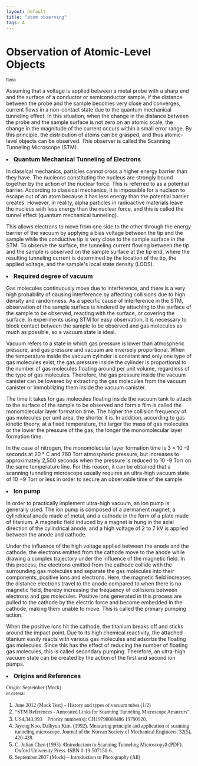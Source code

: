 ```yaml
---
layout: default
title: "atom observing"
tags: A
---
```


# Observation of Atomic-Level Objects
<p><span style="font-size:11px">fama</span></p>

Assuming that a voltage is applied between a metal probe with a sharp end and the surface of a conductor or semiconductor sample, if the distance between the probe and the sample becomes very close and converges, current flows in a non-contact state due to the quantum mechanical tunneling effect. In this situation, when the change in the distance between the probe and the sample surface is not zero on an atomic scale, the change in the magnitude of the current occurs within a small error range. By this principle, the distribution of atoms can be grasped, and thus atomic-level objects can be observed. This observer is called the Scanning Tunneling Microscope (STM).

<li><strong><span style="font-size:16px">Quantum Mechanical Tunneling of Electrons</span></strong></li>
<p></p>

In classical mechanics, particles cannot cross a higher energy barrier than they have. The nucleons constituting the nucleus are strongly bound together by the action of the nuclear force. This is referred to as a potential barrier. According to classical mechanics, it is impossible for a nucleon to escape out of an atom because it has less energy than the potential barrier creates. However, in reality, alpha particles in radioactive materials leave the nucleus with less energy than the nuclear force, and this is called the tunnel effect (quantum mechanical tunneling).

This allows electrons to move from one side to the other through the energy barrier of the vacuum by applying a bias voltage between the tip and the sample while the conductive tip is very close to the sample surface in the STM. To observe the surface, the tunneling current flowing between the tip and the sample is observed on the sample surface at the tip end, where the resulting tunneling current is determined by the location of the tip, the applied voltage, and the sample's local state density (LODS).

<li><strong><span style="font-size:16px">Required degree of vacuum</span></strong></li>
<p></p>

Gas molecules continuously move due to interference, and there is a very high probability of causing interference by affecting collisions due to high density and randomness. As a specific cause of interference in the STM, observation of the sample surface is hindered by attaching to the surface of the sample to be observed, reacting with the surface, or covering the surface. In experiments using STM for easy observation, it is necessary to block contact between the sample to be observed and gas molecules as much as possible, so a vacuum state is ideal.

Vacuum refers to a state in which gas pressure is lower than atmospheric pressure, and gas pressure and vacuum are inversely proportional. When the temperature inside the vacuum cylinder is constant and only one type of gas molecules exist, the gas pressure inside the cylinder is proportional to the number of gas molecules floating around per unit volume, regardless of the type of gas molecules. Therefore, the gas pressure inside the vacuum canister can be lowered by extracting the gas molecules from the vacuum canister or immobilizing them inside the vacuum canister.

The time it takes for gas molecules floating inside the vacuum tank to attach to the surface of the sample to be observed and form a film is called the monomolecular layer formation time. The higher the collision frequency of gas molecules per unit area, the shorter it is. In addition, according to gas kinetic theory, at a fixed temperature, the larger the mass of gas molecules or the lower the pressure of the gas, the longer the monomolecular layer formation time.

In the case of nitrogen, the monomolecular layer formation time is 3 × 10 -9 seconds at 20 ° C and 760 Torr atmospheric pressure, but increases to approximately 2,500 seconds when the pressure is reduced to 10 -9 Torr on the same temperature line. For this reason, it can be obtained that a scanning tunneling microscope usually requires an ultra-high vacuum state of 10 −9 Torr or less in order to secure an observable time of the sample.

<li><strong><span style="font-size:16px">Ion pump</span></strong></li>
<p></p>

In order to practically implement ultra-high vacuum, an ion pump is generally used. The ion pump is composed of a permanent magnet, a cylindrical anode made of metal, and a cathode in the form of a plate made of titanium. A magnetic field induced by a magnet is hung in the axial direction of the cylindrical anode, and a high voltage of 2 to 7 kV is applied between the anode and cathode.

Under the influence of the high voltage applied between the anode and the cathode, the electrons emitted from the cathode move to the anode while drawing a complex trajectory under the influence of the magnetic field. In this process, the electrons emitted from the cathode collide with the surrounding gas molecules and separate the gas molecules into their components, positive ions and electrons. Here, the magnetic field increases the distance electrons travel to the anode compared to when there is no magnetic field, thereby increasing the frequency of collisions between electrons and gas molecules. Positive ions generated in this process are pulled to the cathode by the electric force and become embedded in the cathode, making them unable to move. This is called the primary pumping action.

When the positive ions hit the cathode, the titanium breaks off and sticks around the impact point. Due to its high chemical reactivity, the attached titanium easily reacts with various gas molecules and adsorbs the floating gas molecules. Since this has the effect of reducing the number of floating gas molecules, this is called secondary pumping.
Therefore, an ultra-high vacuum state can be created by the action of the first and second ion pumps.

<li><strong><span style="font-size:16px">Origins and References</span></strong></li>
<p></p>

<p><span style="font-family:Times New Roman,Times,serif">Origin: September (Mock)<br />
et cetera:</span></p>

<ol>
	<li><span style="font-family:Times New Roman,Times,serif">June 2012 (Mock Test) &ndash; History and types of vacuum tubes (1/2)</span></li>
	<li><span style="font-family:Times New Roman,Times,serif">&ldquo;STM References - Annotated Links for Scanning Tunneling Microscope Amateurs&rdquo;.</span></li>
	<li><span style="font-family:Times New Roman,Times,serif">US4,343,993　Priority number(s): CH19790008486 19790920.</span></li>
	<li><span style="font-family:Times New Roman,Times,serif">Jayong Koo, Dalhyun Kim. (1992). Measuring principle and application of scanning tunneling microscope. Journal of the Korean Society of Mechanical Engineers, 32(5), 420-428.</span></li>
	<li><span style="font-family:Times New Roman,Times,serif">C. Julian Chen (1993). 《Introduction to Scanning Tunneling Microscopy》 (PDF). Oxford University Press. ISBN 0-19-507150-6.</span></li>
	<li><span style="font-family:Times New Roman,Times,serif">September 2007 (Mock) &ndash; Introduction to Photography (All)</span></li>
</ol>